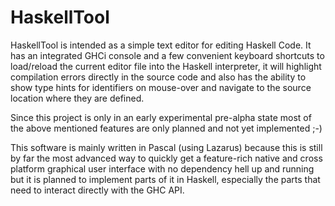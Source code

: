 HaskellTool
===========

HaskellTool is intended as a simple text editor for editing 
Haskell Code. It has an integrated GHCi console and a few 
convenient keyboard shortcuts to load/reload the current editor 
file into the Haskell interpreter, it will highlight compilation
errors directly in the source code and also has the ability to
show type hints for identifiers on mouse-over and navigate to
the source location where they are defined.

Since this project is only in an early experimental pre-alpha
state most of the above mentioned features are only planned
and not yet implemented ;-)

This software is mainly written in Pascal (using Lazarus) 
because this is still by far the most advanced way to quickly 
get a feature-rich native and cross platform graphical user 
interface with no dependency hell up and running but it is 
planned to implement parts of it in Haskell, especially the 
parts that need to interact directly with the GHC API.
